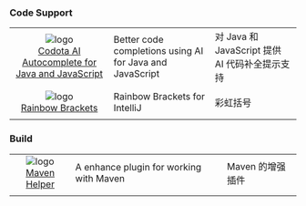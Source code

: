 ###  Code Support
||||
| :----: | :---- | :---- |
|![logo](https://plugins.jetbrains.com/files/7638/140894/icon/pluginIcon.svg) <br> [Codota AI Autocomplete for Java and JavaScript](https://plugins.jetbrains.com/plugin/7638-codota-ai-autocomplete-for-java-and-javascript) | Better code completions using AI for Java and JavaScript | 对 Java 和 JavaScript 提供 AI 代码补全提示支持 |
|||||
|![logo](https://plugins.jetbrains.com/files/10080/134110/icon/pluginIcon.svg) <br> [Rainbow Brackets](https://plugins.jetbrains.com/plugin/10080-rainbow-brackets) | Rainbow Brackets for IntelliJ | 彩虹括号 |
|||||

### Build
||||
| :----: | :---- | :---- |
|![logo](https://plugins.jetbrains.com/files/7179/143853/icon/pluginIcon.svg) <br> [Maven Helper](https://plugins.jetbrains.com/plugin/7179-maven-helper) | A enhance plugin for working with Maven | Maven 的增强插件 |
|||||
